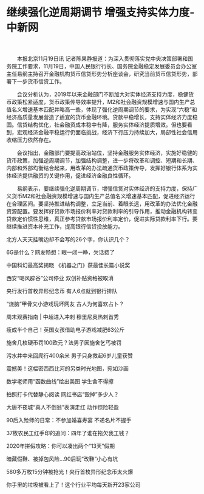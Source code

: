 # 继续强化逆周期调节 增强支持实体力度-中新网

　　

　　本报北京11月19日讯 记者陈果静报道：为深入贯彻落实党中央决策部署和国务院工作要求，11月19日，中国人民银行行长、国务院金融稳定发展委员会办公室主任易纲主持召开金融机构货币信贷形势分析座谈会，研究当前货币信贷形势，部署下一步货币信贷工作。

　　会议分析认为，2019年以来金融部门不断加大对实体经济支持力度，稳健货币政策松紧适度，货币政策传导效率提升，M2和社会融资规模增速与国内生产总值名义增速基本匹配并略高一些，体现了强化逆周期调节的要求，为实现“六稳”和经济高质量发展营造了适宜的货币金融环境。贷款平稳增长，支持实体经济力度稳固。信贷结构优化，社会融资成本稳中有降，服务实体经济提质增效。但也要看到，宏观经济金融平稳运行仍面临挑战，经济下行压力持续加大，局部性社会信用收缩压力依然存在。

　　会议指出，金融部门要提高政治站位，坚持金融服务实体经济，实施好稳健的货币政策，加强逆周期调节，加强结构调整，进一步将改革和调控、短期和长期、内部和外部均衡结合起来，用改革的办法疏通货币政策传导，发挥好银行体系为实体经济提供融资的关键作用，促进经济金融良性循环。

　　易纲表示，要继续强化逆周期调节，增强信贷对实体经济的支持力度，保持广义货币M2和社会融资规模增速与国内生产总值名义增速基本匹配，促进经济运行在合理区间。要坚持推进结构调整，立足当前、着眼长远，用改革的办法优化金融资源配置。要发挥好贷款市场报价利率对贷款利率的引导作用，推动金融机构转变贷款定价惯性思维，真正参考贷款市场报价利率定价，促进实际贷款利率下行。要继续推进资本补充工作，提高银行信贷投放能力。

北方人天天挂嘴边却不会写的26个字，你认识几个？

6G是什么？网友畅想：眼一闭一睁，欠话费了

中国科幻最高奖揭晓 《机器之门》获最佳长篇小说奖

西安“喝风辟谷”公司停业 双创补贴资格被取消

央行发行首枚异形纪念币 有人6点就到银行排队

“烧脑”甲骨文小游戏玩坏网友 古人为何喜欢占卜？

周末观赛指南 | 中超进入冲刺 穆里尼奥热刺首秀

瘦成半个自己！英国女孩借助电子游戏减肥63公斤

施舍几枚硬币罚100欧元？法男子因施舍乞丐被罚

污水井中来回爬行400余米 男子只身救起6岁儿童获赞

震撼美！这幅密西西比河的另类时光地图，宛如沙画

数学老师用“函数曲线”绘出美图 学生舍不得擦

拍照打卡代替静心阅读 网红书店“毁掉”多少人？

大唐不夜城“真人不倒翁”表演走红 动作惊险轻盈

90后入殓师的日常：不参加婚喜寿宴 不递名片不握手

37枚农民工红手印的追问：四年了谁在拖欠我工钱？

2020年拼假攻略：你可以凑出两个“13天”假期

暗藏假鞋、被掉包风险…90后玩“改鞋”小心有坑

580多万枚15分钟被抢光！央行首枚异形纪念币太火爆

你手里的垃圾被看上了！这个行业平均每天新开23家公司
